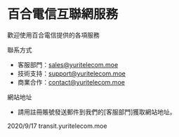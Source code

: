# 百合電信互聯網服務

歡迎使用百合電信提供的各項服務  

聯系方式
- 客服部門：sales@yuritelecom.moe
- 技術支持：support@yuritelecom.moe
- 商業合作：contact@yuritelecom.moe

網站地址
- 請用註冊賬號發送郵件到我們的[客服部門]獲取網站地址。

2020/9/17 transit.yuritelecom.moe
